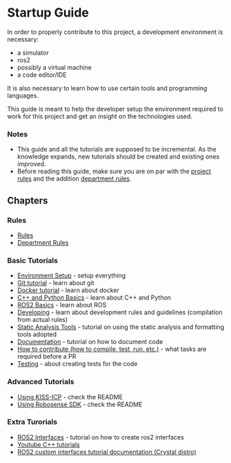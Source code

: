 # Startup Guide 

In order to properly contribute to this project, a development environment is necessary:

- a simulator
- ros2
- possibly a virtual machine
- a code editor/IDE

It is also necessary to learn how to use certain tools and programming languages.

This guide is meant to help the developer setup the environment required to work for this project and get an insight on the technologies used.

### Notes

- This guide and all the tutorials are supposed to be incremental. As the knowledge expands, new tutorials should be created and existing ones improved.
- Before reading this guide, make sure you are on par with the [project rules](https://docs.google.com/document/d/1-YuD-V7zwE_rMwYZ7jmOQysz29_Zj9U-KQ5oIUk4dAc/edit?usp=sharing) and the addition [department rules](https://docs.google.com/document/d/1kmiW4-pkKHlYM9V2sTS_4IJR4ODCaD_m/edit?usp=sharing&ouid=108427086324647392265&rtpof=true&sd=true).

## Chapters

### Rules

- [Rules](https://docs.google.com/document/d/1-YuD-V7zwE_rMwYZ7jmOQysz29_Zj9U-KQ5oIUk4dAc/edit?usp=sharing)
- [Department Rules](https://docs.google.com/document/d/1kmiW4-pkKHlYM9V2sTS_4IJR4ODCaD_m/edit?usp=sharing&ouid=108427086324647392265&rtpof=true&sd=true)

### Basic Tutorials

- [Environment Setup](./environment_setup.md) - setup everything
- [Git tutorial](./git_tutorial.md) - learn about git
- [Docker tutorial](./docker-tutorial.md) - learn about docker
- [C++ and Python Basics](./C++_basics.md) - learn about C++ and Python
- [ROS2 Basics](./ros2_tutorial.md) - learn about ROS
- [Developing](./developing.md) - learn about development rules and guidelines (compilation from actual rules)
- [Static Analysis Tools](./static_analysis_tools.md) - tutorial on using the static analysis and formatting tools adopted
- [Documentation](./documentation.md) - tutorial on how to document code
- [How to contribute (how to compile, test, run, etc.)](./contribute.md) - what tasks are required before a PR
- [Testing](./testing.md) - about creating tests for the code

### Advanced Tutorials

- [Using KISS-ICP](https://github.com/fs-feup/kiss-icp/) - check the README
- [Using Robosense SDK](https://github.com/fs-feup/rslidar_sdk) - check the README

### Extra Turorials 

- [ROS2 Interfaces](./new_interface_tutorial.md) - tutorial on how to create ros2 interfaces
- [Youtube C++ tutorials](https://www.youtube.com/watch?v=18c3MTX0PK0&list=PLlrATfBNZ98dudnM48yfGUldqGD0S4FFb)
- [ROS2 custom interfaces tutorial documentation (Crystal distro)](https://docs.ros.org/en/crystal/Tutorials/Custom-ROS2-Interfaces.html#create-a-new-package)
